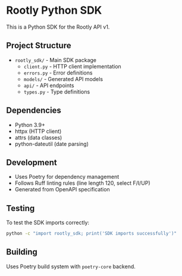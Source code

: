 # Rootly Python SDK

This is a Python SDK for the Rootly API v1.

## Project Structure

- `rootly_sdk/` - Main SDK package
  - `client.py` - HTTP client implementation
  - `errors.py` - Error definitions
  - `models/` - Generated API models
  - `api/` - API endpoints
  - `types.py` - Type definitions

## Dependencies

- Python 3.9+
- httpx (HTTP client)
- attrs (data classes)
- python-dateutil (date parsing)

## Development

- Uses Poetry for dependency management
- Follows Ruff linting rules (line length 120, select F/I/UP)
- Generated from OpenAPI specification

## Testing

To test the SDK imports correctly:
```bash
python -c "import rootly_sdk; print('SDK imports successfully')"
```

## Building

Uses Poetry build system with `poetry-core` backend.